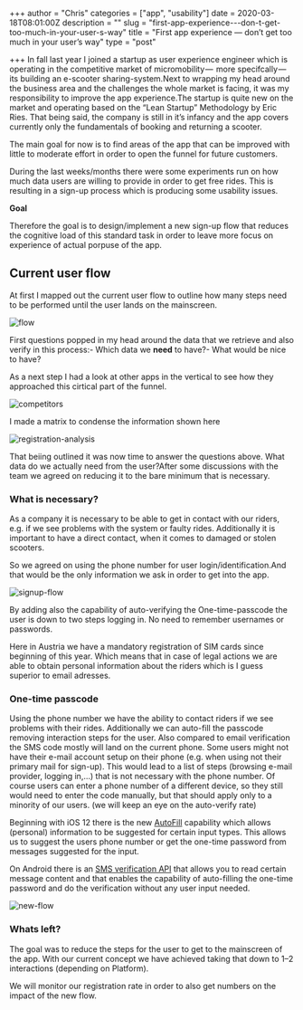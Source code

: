+++
author = "Chris"
categories = ["app", "usability"]
date = 2020-03-18T08:01:00Z
description = ""
slug = "first-app-experience---don-t-get-too-much-in-your-user-s-way"
title = "First app experience — don’t get too much in your user’s way"
type = "post"

+++
In fall last year  I joined a startup as user experience engineer which is operating in the competitive market of micromobility —  more specifcally — its building an e-scooter sharing-system.Next to wrapping my head around the business area and the challenges the whole market is facing, it was my responsibility to improve the app experience.The startup is quite new on the market and operating based on  the “Lean Startup” Methodology by Eric Ries. That being said, the company is still in it’s infancy and the app covers currently only the fundamentals of booking and returning a scooter.

The main goal for now is to find areas of the app that can be improved with little to moderate effort in order to open the funnel for future customers.

During the last weeks/months there were some experiments run on how much data users are willing to provide in order to get free rides. This is resulting in a sign-up process which is producing some usability issues.

**Goal**

Therefore the goal is to design/implement a new sign-up flow that reduces the cognitive load of this standard task in order to leave more focus on experience of actual porpuse of the app.

## Current user flow

At first I mapped out the current user flow to outline how many steps need to be performed until the user lands on the mainscreen.

![flow](/images/First-app-experience---don-t-get-too-much-in-your-user-s-way/1-RSJ7STH9z25GrCWXmcweOQ.png "Current user flow for registration")

First questions popped in my head around the data that we retrieve and also verify in this process:-  Which data we **need** to have?-  What would be nice to have?

As a next step I had a look at other apps in the vertical to see how they approached this cirtical part of the funnel.

![competitors](/images/First-app-experience---don-t-get-too-much-in-your-user-s-way/1-dQV8Sdzi9UP4_XA-aujr_A.png "Screenflow from competitor apps")

I made a matrix to condense the information shown here

![registration-analysis](/images/First-app-experience---don-t-get-too-much-in-your-user-s-way/1-xHHuqWj2qrJKAHKwZ_6yyw.png "Overview registration analysis")

That beiing outlined it was now time to answer the questions above. What data do we actually need from the user?After some discussions with the team we agreed on reducing it to the bare minimum that is necessary.

### What is necessary?

As a company it is necessary to be able to get in contact with our riders, e.g. if we see problems with the system or faulty rides. Additionally it is important to have a direct contact, when it comes to damaged or stolen scooters.

So we agreed on using the phone number for user login/identification.And that would be the only information we ask in order to get into the app.

![signup-flow](/images/First-app-experience---don-t-get-too-much-in-your-user-s-way/1-RuPgxC-NrBRECg9NzKcseA.png "New sign-up flow")

By adding also the capability of auto-verifying the One-time-passcode the user is down to two steps logging in. No need to remember usernames or passwords.

Here in Austria we have a mandatory registration of SIM cards since beginning of this year. Which means that in case of legal actions we are able to obtain personal information about the riders which is I guess superior to email adresses.

### One-time passcode

Using the phone number we have the ability to contact riders if we see problems with their rides. Additionally we can auto-fill the passcode removing interaction steps for the user. Also compared to email verification the SMS code mostly will land on the current phone. Some users might not have their e-mail account setup on their phone (e.g. when using not their primary mail for sign-up). This would lead to a list of steps (browsing e-mail provider, logging in,…) that is not necessary with the phone number. Of course users can enter a phone number of a different device, so they still would need to enter the code manually, but that should apply only to a minority of our users. (we will keep an eye on the auto-verify rate)

Beginning with iOS 12 there is the new [AutoFill](https://developer.apple.com/documentation/security/password_autofill) capability which allows (personal) information to be suggested for certain input types. This allows us to suggest the users phone number or get the one-time password from messages suggested for the input.

On Android there is an [SMS verification API](https://developers.google.com/identity/sms-retriever/choose-an-api) that allows you to read certain message content and that enables the capability of auto-filling the one-time password and do the verification without any user input needed.

![new-flow](/images/First-app-experience---don-t-get-too-much-in-your-user-s-way/1-vAi1WwjUa1X_u0qy-YCLUA.png "New sign-in flow")

### Whats left?

The goal was to reduce the steps for the user to get to the mainscreen of the app. With our current concept we have achieved taking that down to 1–2 interactions (depending on Platform).

We will monitor our registration rate in order to also get numbers on the impact of the new flow.